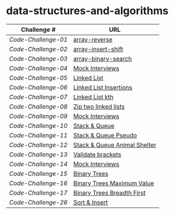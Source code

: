 # data-structures-and-algorithms

| **Challenge #** |                             **URL**                          |
| --------------- | -------------------------------------------------------------|
|*Code-Challenge-01*|[array-reverse](./array-reverse/read-me-array-reverse.md)|
|*Code-Challenge-02*|[array-insert-shift](./array-insert-shift/read-me-array-insert-shift.md)|
|*Code-Challenge-03*|[array-binary-search](./array-binary-search/read-me-array-binary-search.md)|
|*Code-Challenge-04*|[Mock Interviews](./mock-Interviews/mock-interviews.md)|
|*Code-Challenge-05*|[Linked List](./linked_list/read-me-linked-list.md)|
|*Code-Challenge-06*|[Linked List Insertions](./linked_list/read-me-linked-list.md)|
|*Code-Challenge-07*|[Linked List kth](./linked_list/read-me-linked-list.md)|
|*Code-Challenge-08*|[Zip two linked lists](./linked_list/read-me-linked-list.md)|
|*Code-Challenge-09*|[Mock Interviews](./mock-Interviews/mock-interviews2.md)|
|*Code-Challenge-10*|[Stack & Queue](./stacks_and_queues/Stack-and-Queue.md)|
|*Code-Challenge-11*|[Stack & Queue Pseudo](./stack-queue-pseudo/pseudo_queue.md)|
|*Code-Challenge-12*|[Stack & Queue Animal Shelter](./animal_shelter/README.md) |
|*Code-Challenge-13*|[Validate brackets](./stack_queue_brackets/README.md) |
|*Code-Challenge-14*|[Mock Interviews](./mock-Interviews/mock-interviews3.md) |
|*Code-Challenge-15*|[Binary Trees](./trees/README.md) |
|*Code-Challenge-16*|[Binary Trees Maximum Value](./trees/README2.md) |
|*Code-Challenge-17*|[Binary Trees Breadth First](./trees/README3.md) |
|*Code-Challenge-26*|[Sort & Insert](./sorted-insertion/README.md) |